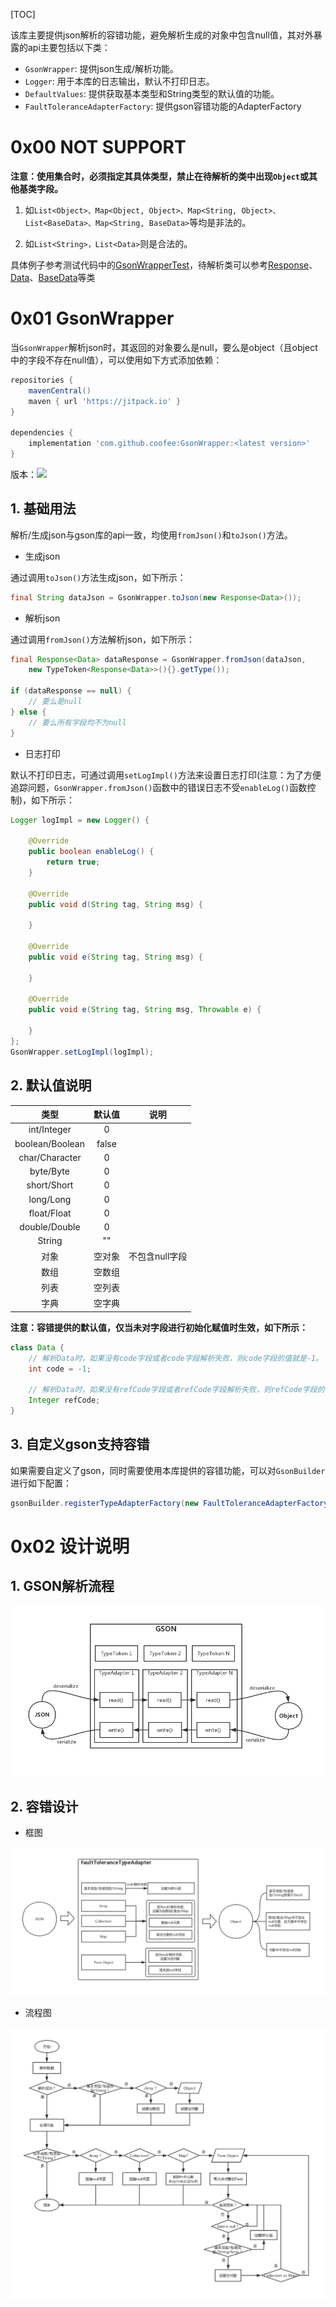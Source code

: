 [TOC]

该库主要提供json解析的容错功能，避免解析生成的对象中包含null值，其对外暴露的api主要包括以下类：

* `GsonWrapper`: 提供json生成/解析功能。
* `Logger`: 用于本库的日志输出，默认不打印日志。
* `DefaultValues`: 提供获取基本类型和String类型的默认值的功能。
* `FaultToleranceAdapterFactory`: 提供gson容错功能的AdapterFactory

# 0x00 NOT SUPPORT

**注意：使用集合时，必须指定其具体类型，禁止在待解析的类中出现`Object`或其他基类字段。**

1. 如`List<Object>、Map<Object, Object>、Map<String, Object>、List<BaseData>、Map<String, BaseData>`等均是非法的。

2. 如`List<String>，List<Data>`则是合法的。

具体例子参考测试代码中的[GsonWrapperTest](./src/test/java/com/coofee/wrapper/gson/test/GsonWrapperTest.java)，待解析类可以参考[Response](./src/test/java/com/coofee/wrapper/gson/test/bean/Response.java)、[Data](./src/test/java/com/coofee/wrapper/gson/test/bean/Data.java)、[BaseData](./src/test/java/com/coofee/wrapper/gson/test/bean/BaseData.java)等类

# 0x01 GsonWrapper

当`GsonWrapper`解析json时，其返回的对象要么是null，要么是object（且object中的字段不存在null值），可以使用如下方式添加依赖：

```gradle
repositories {
    mavenCentral()
    maven { url 'https://jitpack.io' }
}

dependencies {
    implementation 'com.github.coofee:GsonWrapper:<latest version>'
}
```

版本：[![](https://jitpack.io/v/coofee/GsonWrapper.svg)](https://jitpack.io/#coofee/GsonWrapper)

## 1. 基础用法

解析/生成json与gson库的api一致，均使用`fromJson()`和`toJson()`方法。

* 生成json

通过调用`toJson()`方法生成json，如下所示：

```java
final String dataJson = GsonWrapper.toJson(new Response<Data>());
```

* 解析json

通过调用`fromJson()`方法解析json，如下所示：

```java
final Response<Data> dataResponse = GsonWrapper.fromJson(dataJson,
    new TypeToken<Response<Data>>(){}.getType());

if (dataResponse == null) {
    // 要么是null
} else {
    // 要么所有字段均不为null
}
```

* 日志打印

默认不打印日志，可通过调用`setLogImpl()`方法来设置日志打印(注意：为了方便追踪问题，`GsonWrapper.fromJson()`函数中的错误日志不受`enableLog()`函数控制)，如下所示：

```java
Logger logImpl = new Logger() {

    @Override
    public boolean enableLog() {
        return true;
    }

    @Override
    public void d(String tag, String msg) {

    }

    @Override
    public void e(String tag, String msg) {

    }

    @Override
    public void e(String tag, String msg, Throwable e) {

    }
};
GsonWrapper.setLogImpl(logImpl);
```

## 2. 默认值说明

| 类型 | 默认值 | 说明 |
|:--:|:--:|:--:|
| int/Integer | 0 | |
| boolean/Boolean | false | |
| char/Character | 0 | |
| byte/Byte | 0 | |
| short/Short | 0 | |
| long/Long | 0 | |
| float/Float | 0 | |
| double/Double | 0 | |
| String | "" | |
| 对象 | 空对象 | 不包含null字段 |
| 数组 | 空数组 |  |
| 列表 | 空列表 |  |
| 字典 | 空字典 | |


**注意：容错提供的默认值，仅当未对字段进行初始化赋值时生效，如下所示：**

```java
class Data {
    // 解析Data时，如果没有code字段或者code字段解析失败，则code字段的值就是-1。
    int code = -1;

    // 解析Data时，如果没有refCode字段或者refCode字段解析失败，则refCode字段的值就是0。
    Integer refCode;
}
```


## 3. 自定义gson支持容错

如果需要自定义了gson，同时需要使用本库提供的容错功能，可以对`GsonBuilder`进行如下配置：

```java
gsonBuilder.registerTypeAdapterFactory(new FaultToleranceAdapterFactory())
```

# 0x02 设计说明

## 1. GSON解析流程

![](./doc/gson_type_adapter.png)

## 2. 容错设计

* 框图

![](./doc/gson_wrapper_fault_tolerance_arch.png)


* 流程图

![](./doc/gson_wrapper_fault_tolerance_flow.png)